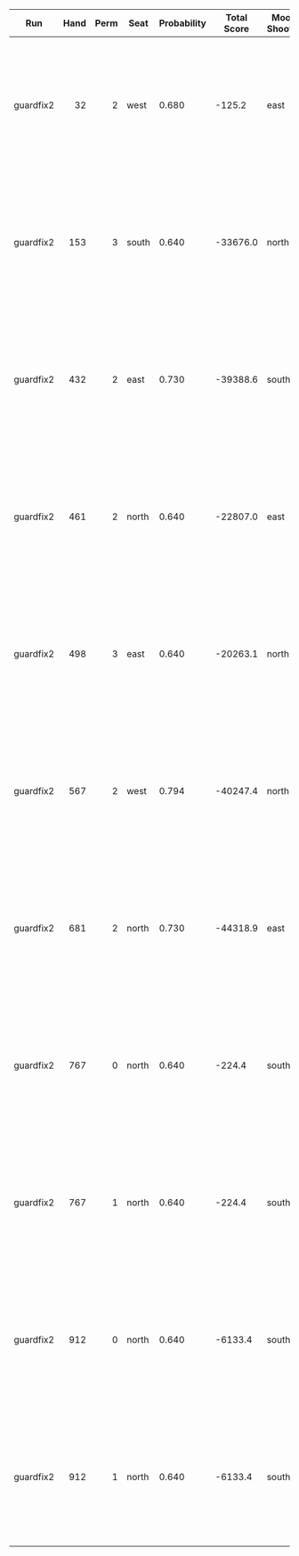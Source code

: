 | Run | Hand | Perm | Seat | Probability | Total Score | Moon Shooter | Variant | Seat Points | Passed Cards |
| --- | ---: | ---: | --- | --- | --- | --- | --- | ---: | --- |
| guardfix2 | 32 | 2 | west | 0.680 | -125.2 | east | inverted | 0 | ["rank: Queen, suit: Hearts", "rank: Five, suit: Hearts", "rank: Ten, suit: Clubs"] |
| guardfix2 | 153 | 3 | south | 0.640 | -33676.0 | north | inverted | 0 | ["rank: Ten, suit: Hearts", "rank: King, suit: Hearts", "rank: Ace, suit: Hearts"] |
| guardfix2 | 432 | 2 | east | 0.730 | -39388.6 | south | inverted | 0 | ["rank: Queen, suit: Hearts", "rank: King, suit: Hearts", "rank: Ace, suit: Hearts"] |
| guardfix2 | 461 | 2 | north | 0.640 | -22807.0 | east | inverted | 0 | ["rank: Ten, suit: Hearts", "rank: Queen, suit: Hearts", "rank: King, suit: Hearts"] |
| guardfix2 | 498 | 3 | east | 0.640 | -20263.1 | north | inverted | 0 | ["rank: Jack, suit: Hearts", "rank: Queen, suit: Hearts", "rank: King, suit: Hearts"] |
| guardfix2 | 567 | 2 | west | 0.794 | -40247.4 | north | inverted | 0 | ["rank: Queen, suit: Hearts", "rank: King, suit: Hearts", "rank: Ace, suit: Hearts"] |
| guardfix2 | 681 | 2 | north | 0.730 | -44318.9 | east | inverted | 0 | ["rank: Queen, suit: Hearts", "rank: King, suit: Hearts", "rank: Ace, suit: Hearts"] |
| guardfix2 | 767 | 0 | north | 0.640 | -224.4 | south | inverted | 0 | ["rank: Five, suit: Hearts", "rank: Four, suit: Hearts", "rank: Three, suit: Hearts"] |
| guardfix2 | 767 | 1 | north | 0.640 | -224.4 | south | inverted | 0 | ["rank: Five, suit: Hearts", "rank: Four, suit: Hearts", "rank: Three, suit: Hearts"] |
| guardfix2 | 912 | 0 | north | 0.640 | -6133.4 | south | inverted | 0 | ["rank: Ten, suit: Hearts", "rank: Jack, suit: Hearts", "rank: Ace, suit: Hearts"] |
| guardfix2 | 912 | 1 | north | 0.640 | -6133.4 | south | inverted | 0 | ["rank: Ten, suit: Hearts", "rank: Jack, suit: Hearts", "rank: Ace, suit: Hearts"] |

